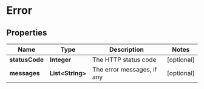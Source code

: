 
# Error

## Properties
Name | Type | Description | Notes
------------ | ------------- | ------------- | -------------
**statusCode** | **Integer** | The HTTP status code |  [optional]
**messages** | **List&lt;String&gt;** | The error messages, if any |  [optional]



